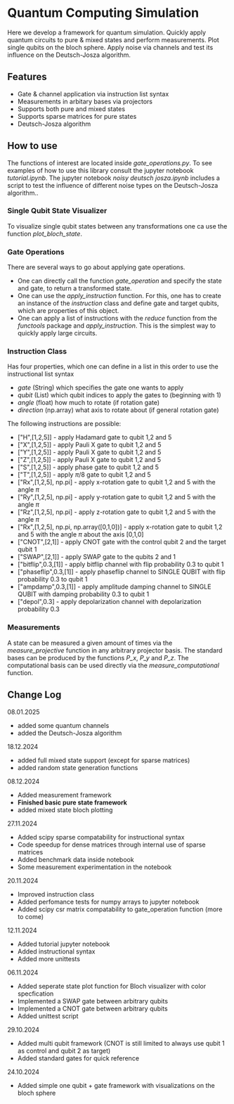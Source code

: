 # Quantum Computing Simulation

Here we develop a framework for quantum simulation. Quickly apply quantum circuits to pure & mixed states and perform measurements. Plot single qubits on the bloch sphere. Apply noise via channels and test its influence on the Deutsch-Josza algorithm.

## Features
- Gate & channel application via instruction list syntax
- Measurements in arbitary bases via projectors
- Supports both pure and mixed states
- Supports sparse matrices for pure states
- Deutsch-Josza algorithm

## How to use
The functions of interest are located inside _gate_operations.py_. To see examples of how to use this library consult the jupyter notebook _tutorial.ipynb_. The jupyter notebook _noisy deutsch josza.ipynb_ includes a script to test the influence of different noise types on the Deutsch-Josza algorithm.. 

### Single Qubit State Visualizer
To visualize single qubit states between any transformations one ca use the function _plot_bloch_state_.

### Gate Operations
There are several ways to go about applying gate operations. 
- One can directly call the function _gate_operation_ and specify the state and gate, to return a transformed state.
- One can use the _apply_instruction_ function. For this, one has to create an instance of the _instruction_ class and define gate and target qubits, which are properties of this object.
- One can apply a list of instructions with the _reduce_ function from the _functools_ package and _apply_instruction_. This is the simplest way to quickly apply large circuits. 

### Instruction Class
Has four properties, which one can define in a list in this order to use the instructional list syntax
 - _gate_ (String) which specifies the gate one wants to apply
 - _qubit_ (List) which qubit indices to apply the gates to (beginning with 1)
 - _angle_ (float) how much to rotate (if rotation gate)
 - _direction_ (np.array) what axis to rotate about (if general rotation gate)

The following instructions are possible:
- ["H",[1,2,5]] - apply Hadamard gate to qubit 1,2 and 5
- ["X",[1,2,5]] - apply Pauli X gate to qubit 1,2 and 5
- ["Y",[1,2,5]] - apply Pauli X gate to qubit 1,2 and 5
- ["Z",[1,2,5]] - apply Pauli X gate to qubit 1,2 and 5
- ["S",[1,2,5]] - apply phase gate to qubit 1,2 and 5
- ["T",[1,2,5]] - apply $\pi/8$ gate to qubit 1,2 and 5
- ["Rx",[1,2,5], np.pi] - apply x-rotation gate to qubit 1,2 and 5 with the angle $\pi$
- ["Ry",[1,2,5], np.pi] - apply y-rotation gate to qubit 1,2 and 5 with the angle $\pi$
- ["Rz",[1,2,5], np.pi] - apply z-rotation gate to qubit 1,2 and 5 with the angle $\pi$
- ["Rx",[1,2,5], np.pi, np.array([0,1,0])] - apply x-rotation gate to qubit 1,2 and 5 with the angle $\pi$ about the axis [0,1,0]
- ["CNOT",[2,1]] - apply CNOT gate with the control qubit 2 and the target qubit 1
- ["SWAP",[2,1]] - apply SWAP gate to the qubits 2 and 1
- ["bitflip",0.3,[1]] - apply bitflip channel with flip probability 0.3 to qubit 1
- ["phaseflip",0.3,[1]] - apply phaseflip channel to SINGLE QUBIT with flip probability 0.3 to qubit 1
- ["ampdamp",0.3,[1]] - apply amplitude damping channel to SINGLE QUBIT with damping probability 0.3 to qubit 1
- ["depol",0.3] - apply depolarization channel with depolarization probability 0.3
  

### Measurements
A state can be measured a given amount of times via the _measure_projective_ function in any arbitrary projector basis. The standard bases can be produced by the functions _P_x_, _P_y_ and _P_z_. The computational basis can be used directly via the _measure_computational_ function.

## Change Log
08.01.2025
+ added some quantum channels
+ added the Deutsch-Josza algorithm

18.12.2024
+ added full mixed state support (except for sparse matrices)
+ added random state generation functions

08.12.2024
+ Added measurement framework
+ **Finished basic pure state framework**
+ added mixed state bloch plotting

27.11.2024
+ Added scipy sparse compatability for instructional syntax
+ Code speedup for dense matrices through internal use of sparse matrices
+ Added benchmark data inside notebook 
+ Some measurement experimentation in the notebook

20.11.2024
+ Improved instruction class
+ Added perfomance tests for numpy arrays to jupyter notebook
+ Added scipy csr matrix compatability to gate_operation function (more to come)

12.11.2024
+ Added tutorial jupyter notebook
+ Added instructional syntax
+ Added more unittests

06.11.2024
+ Added seperate state plot function for Bloch visualizer with color specfication
+ Implemented a SWAP gate between arbitrary qubits
+ Implemented a CNOT gate between arbitrary qubits
+ Added unittest script

29.10.2024
+ Added multi qubit framework (CNOT is still limited to always use qubit 1 as control and qubit 2 as target)
+ Added standard gates for quick reference

24.10.2024
+ Added simple one qubit + gate framework with visualizations on the bloch sphere
